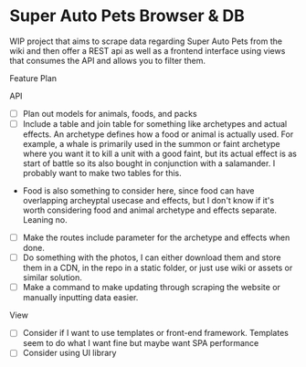 # Super Auto Pets Browser & DB

WIP project that aims to scrape data regarding Super Auto Pets from the wiki and then offer a REST api as well as a frontend interface using views that consumes the API and  allows you to filter them.

Feature Plan

API
- [ ] Plan out models for animals, foods, and packs
- [ ] Include a table and join table for something like archetypes and actual effects. An archetype defines how a food or animal is actually used. For example, a whale is primarily used in the summon or faint archetype where you want it to kill a unit with a good faint, but its actual effect is as start of battle so its also bought in conjunction with a salamander. I probably want to make two tables for this.
 - Food is also something to consider here, since food can have overlapping archeyptal usecase and effects, but I don't know if it's worth considering food and animal archetype and effects separate. Leaning no.
- [ ] Make the routes include parameter for the archetype and effects when done.
- [ ] Do something with the photos, I can either download them and store them in a CDN, in the repo in a static folder, or just use wiki or assets or similar solution.
- [ ] Make a command to make updating through scraping the website or manually inputting data easier.

View
- [ ] Consider if I want to use templates or front-end framework. Templates seem to do what I want fine but maybe want SPA performance
- [ ] Consider using UI library
